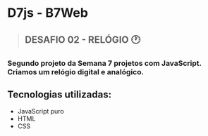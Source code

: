<h1>D7js - B7Web</h1>

> <h2>DESAFIO 02 - RELÓGIO 🕐</h2>

### Segundo projeto da Semana 7 projetos com JavaScript. <br> Criamos um relógio digital e analógico.


## Tecnologias utilizadas: 

* JavaScript puro
* HTML
* CSS

